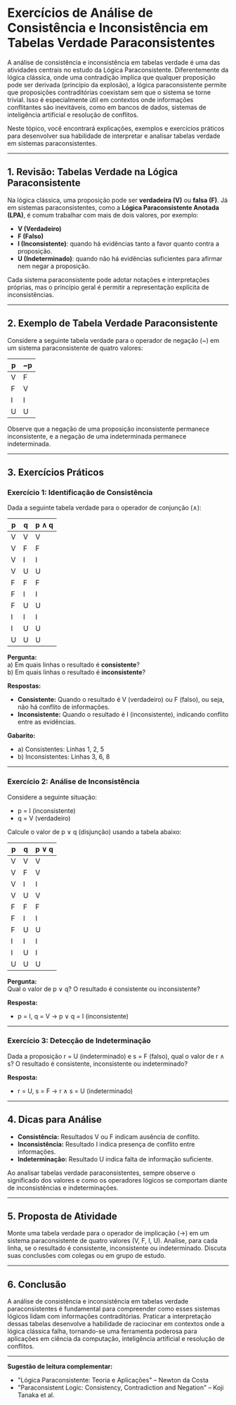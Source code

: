 # Exercícios de Análise de Consistência e Inconsistência em Tabelas Verdade Paraconsistentes

A análise de consistência e inconsistência em tabelas verdade é uma das atividades centrais no estudo da Lógica Paraconsistente. Diferentemente da lógica clássica, onde uma contradição implica que qualquer proposição pode ser derivada (princípio da explosão), a lógica paraconsistente permite que proposições contraditórias coexistam sem que o sistema se torne trivial. Isso é especialmente útil em contextos onde informações conflitantes são inevitáveis, como em bancos de dados, sistemas de inteligência artificial e resolução de conflitos.

Neste tópico, você encontrará explicações, exemplos e exercícios práticos para desenvolver sua habilidade de interpretar e analisar tabelas verdade em sistemas paraconsistentes.

---

## 1. Revisão: Tabelas Verdade na Lógica Paraconsistente

Na lógica clássica, uma proposição pode ser **verdadeira (V)** ou **falsa (F)**. Já em sistemas paraconsistentes, como a **Lógica Paraconsistente Anotada (LPA)**, é comum trabalhar com mais de dois valores, por exemplo:

- **V (Verdadeiro)**
- **F (Falso)**
- **I (Inconsistente)**: quando há evidências tanto a favor quanto contra a proposição.
- **U (Indeterminado)**: quando não há evidências suficientes para afirmar nem negar a proposição.

Cada sistema paraconsistente pode adotar notações e interpretações próprias, mas o princípio geral é permitir a representação explícita de inconsistências.

---

## 2. Exemplo de Tabela Verdade Paraconsistente

Considere a seguinte tabela verdade para o operador de negação (~) em um sistema paraconsistente de quatro valores:

| p | ~p |
|---|----|
| V | F  |
| F | V  |
| I | I  |
| U | U  |

Observe que a negação de uma proposição inconsistente permanece inconsistente, e a negação de uma indeterminada permanece indeterminada.

---

## 3. Exercícios Práticos

### **Exercício 1: Identificação de Consistência**

Dada a seguinte tabela verdade para o operador de conjunção (∧):

| p | q | p ∧ q |
|---|---|-------|
| V | V | V     |
| V | F | F     |
| V | I | I     |
| V | U | U     |
| F | F | F     |
| F | I | I     |
| F | U | U     |
| I | I | I     |
| I | U | U     |
| U | U | U     |

**Pergunta:**  
a) Em quais linhas o resultado é **consistente**?  
b) Em quais linhas o resultado é **inconsistente**?

**Respostas:**

- **Consistente:** Quando o resultado é V (verdadeiro) ou F (falso), ou seja, não há conflito de informações.
- **Inconsistente:** Quando o resultado é I (inconsistente), indicando conflito entre as evidências.

**Gabarito:**
- a) Consistentes: Linhas 1, 2, 5
- b) Inconsistentes: Linhas 3, 6, 8

---

### **Exercício 2: Análise de Inconsistência**

Considere a seguinte situação:

- p = I (inconsistente)
- q = V (verdadeiro)

Calcule o valor de p ∨ q (disjunção) usando a tabela abaixo:

| p | q | p ∨ q |
|---|---|-------|
| V | V | V     |
| V | F | V     |
| V | I | I     |
| V | U | V     |
| F | F | F     |
| F | I | I     |
| F | U | U     |
| I | I | I     |
| I | U | I     |
| U | U | U     |

**Pergunta:**  
Qual o valor de p ∨ q? O resultado é consistente ou inconsistente?

**Resposta:**  
- p = I, q = V → p ∨ q = I (inconsistente)

---

### **Exercício 3: Detecção de Indeterminação**

Dada a proposição r = U (indeterminado) e s = F (falso), qual o valor de r ∧ s? O resultado é consistente, inconsistente ou indeterminado?

**Resposta:**  
- r = U, s = F → r ∧ s = U (indeterminado)

---

## 4. Dicas para Análise

- **Consistência:** Resultados V ou F indicam ausência de conflito.
- **Inconsistência:** Resultado I indica presença de conflito entre informações.
- **Indeterminação:** Resultado U indica falta de informação suficiente.

Ao analisar tabelas verdade paraconsistentes, sempre observe o significado dos valores e como os operadores lógicos se comportam diante de inconsistências e indeterminações.

---

## 5. Proposta de Atividade

Monte uma tabela verdade para o operador de implicação (→) em um sistema paraconsistente de quatro valores (V, F, I, U). Analise, para cada linha, se o resultado é consistente, inconsistente ou indeterminado. Discuta suas conclusões com colegas ou em grupo de estudo.

---

## 6. Conclusão

A análise de consistência e inconsistência em tabelas verdade paraconsistentes é fundamental para compreender como esses sistemas lógicos lidam com informações contraditórias. Praticar a interpretação dessas tabelas desenvolve a habilidade de raciocinar em contextos onde a lógica clássica falha, tornando-se uma ferramenta poderosa para aplicações em ciência da computação, inteligência artificial e resolução de conflitos.

---

**Sugestão de leitura complementar:**  
- "Lógica Paraconsistente: Teoria e Aplicações" – Newton da Costa  
- "Paraconsistent Logic: Consistency, Contradiction and Negation" – Koji Tanaka et al.